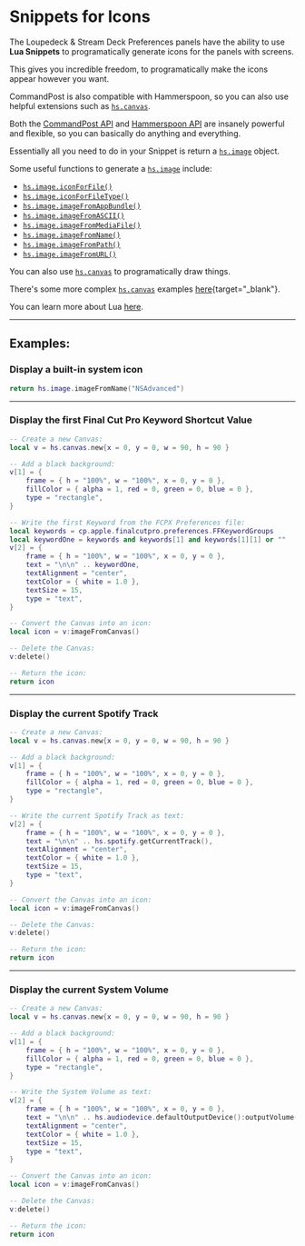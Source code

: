# Snippets for Icons

The Loupedeck & Stream Deck Preferences panels have the ability to use **Lua Snippets** to programatically generate icons for the panels with screens.

This gives you incredible freedom, to programatically make the icons appear however you want.

CommandPost is also compatible with Hammerspoon, so you can also use helpful extensions such as [`hs.canvas`](../api-references/hammerspoon/hs.canvas/).

Both the [CommandPost API](../api-references/commandpost/) and [Hammerspoon API](../api-references/hammerspoon/) are insanely powerful and flexible, so you can basically do anything and everything.

Essentially all you need to do in your Snippet is return a [`hs.image`](../api-references/hammerspoon/hs.image/) object.

Some useful functions to generate a [`hs.image`](../api-references/hammerspoon/hs.image/) include:

 - [`hs.image.iconForFile()`](../api-references/hammerspoon/hs.image/#iconforfile)
 - [`hs.image.iconForFileType()`](../api-references/hammerspoon/hs.image/#iconforfiletype)
 - [`hs.image.imageFromAppBundle()`](../api-references/hammerspoon/hs.image/#imagefromappbundle)
 - [`hs.image.imageFromASCII()`](../api-references/hammerspoon/hs.image/#imagefromascii)
 - [`hs.image.imageFromMediaFile()`](../api-references/hammerspoon/hs.image/#imagefrommediafile)
 - [`hs.image.imageFromName()`](../api-references/hammerspoon/hs.image/#imagefromname)
 - [`hs.image.imageFromPath()`](../api-references/hammerspoon/hs.image/#imagefrompath)
 - [`hs.image.imageFromURL()`](../api-references/hammerspoon/hs.image/#imagefromurl)

You can also use [`hs.canvas`](../api-references/hammerspoon/hs.canvas/) to programatically draw things.

There's some more complex [`hs.canvas`](/api-references/hammerspoon/hs.canvas/) examples [here](https://github.com/asmagill/hammerspoon/wiki/hs.canvas.examples){target="_blank"}.

You can learn more about Lua [here](../developer/lua-overview/).

---

## Examples:

### Display a built-in system icon

```lua
return hs.image.imageFromName("NSAdvanced")
```

---

### Display the first Final Cut Pro Keyword Shortcut Value

```lua
-- Create a new Canvas:
local v = hs.canvas.new{x = 0, y = 0, w = 90, h = 90 }

-- Add a black background:
v[1] = {
    frame = { h = "100%", w = "100%", x = 0, y = 0 },
    fillColor = { alpha = 1, red = 0, green = 0, blue = 0 },
    type = "rectangle",
}

-- Write the first Keyword from the FCPX Preferences file:
local keywords = cp.apple.finalcutpro.preferences.FFKeywordGroups
local keywordOne = keywords and keywords[1] and keywords[1][1] or ""
v[2] = {
    frame = { h = "100%", w = "100%", x = 0, y = 0 },
    text = "\n\n" .. keywordOne,
    textAlignment = "center",
    textColor = { white = 1.0 },
    textSize = 15,
    type = "text",
}

-- Convert the Canvas into an icon:
local icon = v:imageFromCanvas()

-- Delete the Canvas:
v:delete()

-- Return the icon:
return icon
```

---

### Display the current Spotify Track

```lua
-- Create a new Canvas:
local v = hs.canvas.new{x = 0, y = 0, w = 90, h = 90 }

-- Add a black background:
v[1] = {
    frame = { h = "100%", w = "100%", x = 0, y = 0 },
    fillColor = { alpha = 1, red = 0, green = 0, blue = 0 },
    type = "rectangle",
}

-- Write the current Spotify Track as text:
v[2] = {
    frame = { h = "100%", w = "100%", x = 0, y = 0 },
    text = "\n\n" .. hs.spotify.getCurrentTrack(),
    textAlignment = "center",
    textColor = { white = 1.0 },
    textSize = 15,
    type = "text",
}

-- Convert the Canvas into an icon:
local icon = v:imageFromCanvas()

-- Delete the Canvas:
v:delete()

-- Return the icon:
return icon
```

---

### Display the current System Volume

```lua
-- Create a new Canvas:
local v = hs.canvas.new{x = 0, y = 0, w = 90, h = 90 }

-- Add a black background:
v[1] = {
    frame = { h = "100%", w = "100%", x = 0, y = 0 },
    fillColor = { alpha = 1, red = 0, green = 0, blue = 0 },
    type = "rectangle",
}

-- Write the System Volume as text:
v[2] = {
    frame = { h = "100%", w = "100%", x = 0, y = 0 },
    text = "\n\n" .. hs.audiodevice.defaultOutputDevice():outputVolume(),
    textAlignment = "center",
    textColor = { white = 1.0 },
    textSize = 15,
    type = "text",
}

-- Convert the Canvas into an icon:
local icon = v:imageFromCanvas()

-- Delete the Canvas:
v:delete()

-- Return the icon:
return icon
```
